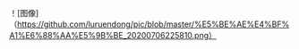 ！[图像]（https://github.com/luruendong/pic/blob/master/%E5%BE%AE%E4%BF%A1%E6%88%AA%E5%9B%BE_20200706225810.png）
